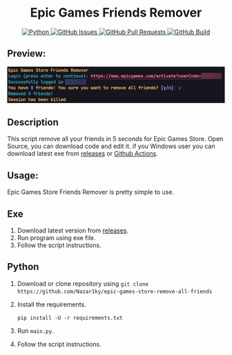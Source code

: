 <h1 align="center">Epic Games Friends Remover</h1>
<p align="center">
    <a href="https://www.python.org/downloads/release/python-380/" align="center">
        <img alt="Python" src="https://img.shields.io/badge/python-3.12-blue">
    </a>
    <a href="https://github.com/Nazar1ky/epic-games-store-remove-all-friends/issues" align="center">
        <img alt="GitHub Issues" src="https://img.shields.io/github/issues/Nazar1ky/epic-games-store-remove-all-friends">
    </a>
    <a href="https://github.com/Nazar1ky/epic-games-store-remove-all-friends/pulls" align="center">
        <img alt="GitHub Pull Requests" src="https://img.shields.io/github/issues-pr/Nazar1ky/epic-games-store-remove-all-friends">
    </a>
    <a href="https://github.com/Nazar1ky/epic-games-store-remove-all-friends/actions" align="center">
        <img alt="GitHub Build" src="https://img.shields.io/github/actions/workflow/status/Nazar1ky/epic-games-store-remove-all-friends/actions.yaml">
    </a>
</p>

## Preview:
<img src="pic.png" />

## Description
This script remove all your friends in 5 seconds for Epic Games Store. Open Source, you can download code and edit it. if you Windows user you can download latest exe from [releases](https://github.com/Nazar1ky/epic-games-store-remove-all-friends/releases) or [Github Actions](https://github.com/Nazar1ky/epic-games-store-remove-all-friends/actions).

## Usage:
Epic Games Store Friends Remover is pretty simple to use.

## Exe
1. Download latest version from [releases](https://github.com/Nazar1ky/epic-games-store-remove-all-friends/releases).
2. Run program using exe file.
3. Follow the script instructions.

## Python
1. Download or clone repository using `git clone https://github.com/Nazar1ky/epic-games-store-remove-all-friends`
2. Install the requirements.

    ```
    pip install -U -r requirements.txt
    ```

3. Run `main.py`.
4. Follow the script instructions.

